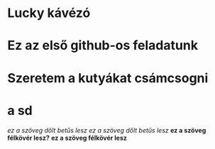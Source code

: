 # Lucky kávézó
# Ez az első github-os feladatunk
# Szeretem a kutyákat csámcsogni


# a   sd
_ez a szöveg dőlt betűs  lesz_
*ez a szöveg dőlt betűs lesz*
__ez a szöveg félkövér lesz?__
**ez a szöveg félkövér lesz**